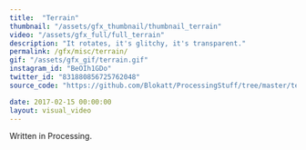 ```yaml
---
title:  "Terrain"
thumbnail: "/assets/gfx_thumbnail/thumbnail_terrain"
video: "/assets/gfx_full/full_terrain"
description: "It rotates, it's glitchy, it's transparent."
permalink: /gfx/misc/terrain/
gif: "/assets/gfx_gif/terrain.gif"
instagram_id: "BeOIh1GDo"
twitter_id: "831880856725762048" 
source_code: "https://github.com/Blokatt/ProcessingStuff/tree/master/terrain" 

date: 2017-02-15 00:00:00
layout: visual_video
---
```

Written in Processing.
 